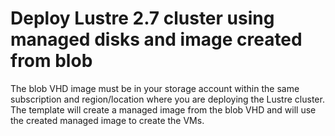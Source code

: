 # Deploy Lustre 2.7 cluster using managed disks and image created from blob

The blob VHD image must be in your storage account within the same subscription and region/location where you are deploying the Lustre cluster. The template will create a managed image from the blob VHD and will use the created managed image to create the VMs.